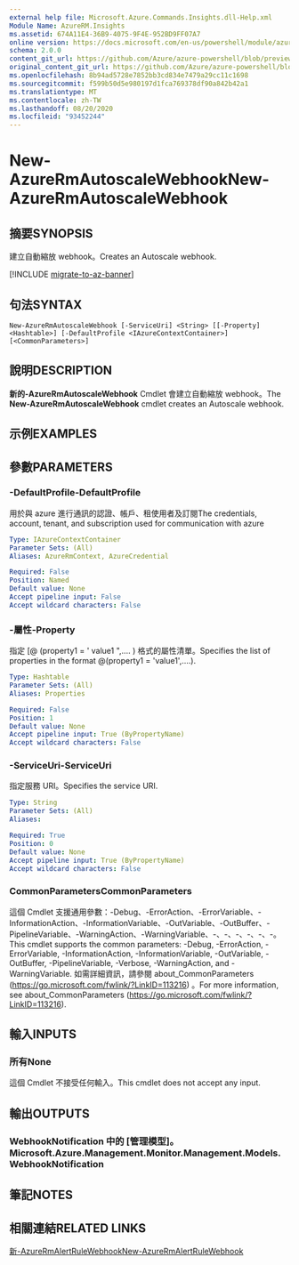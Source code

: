 ```yaml
---
external help file: Microsoft.Azure.Commands.Insights.dll-Help.xml
Module Name: AzureRM.Insights
ms.assetid: 674A11E4-36B9-4075-9F4E-952BD9FF07A7
online version: https://docs.microsoft.com/en-us/powershell/module/azurerm.insights/new-azurermautoscalewebhook
schema: 2.0.0
content_git_url: https://github.com/Azure/azure-powershell/blob/preview/src/ResourceManager/Insights/Commands.Insights/help/New-AzureRmAutoscaleWebhook.md
original_content_git_url: https://github.com/Azure/azure-powershell/blob/preview/src/ResourceManager/Insights/Commands.Insights/help/New-AzureRmAutoscaleWebhook.md
ms.openlocfilehash: 8b94ad5728e7852bb3cd834e7479a29cc11c1698
ms.sourcegitcommit: f599b50d5e980197d1fca769378df90a842b42a1
ms.translationtype: MT
ms.contentlocale: zh-TW
ms.lasthandoff: 08/20/2020
ms.locfileid: "93452244"
---
```

# <span data-ttu-id="833da-101">New-AzureRmAutoscaleWebhook</span><span class="sxs-lookup"><span data-stu-id="833da-101">New-AzureRmAutoscaleWebhook</span></span>

## <span data-ttu-id="833da-102">摘要</span><span class="sxs-lookup"><span data-stu-id="833da-102">SYNOPSIS</span></span>
<span data-ttu-id="833da-103">建立自動縮放 webhook。</span><span class="sxs-lookup"><span data-stu-id="833da-103">Creates an Autoscale webhook.</span></span>

[!INCLUDE [migrate-to-az-banner](../../includes/migrate-to-az-banner.md)]

## <span data-ttu-id="833da-104">句法</span><span class="sxs-lookup"><span data-stu-id="833da-104">SYNTAX</span></span>

```
New-AzureRmAutoscaleWebhook [-ServiceUri] <String> [[-Property] <Hashtable>] [-DefaultProfile <IAzureContextContainer>] [<CommonParameters>]
```

## <span data-ttu-id="833da-105">說明</span><span class="sxs-lookup"><span data-stu-id="833da-105">DESCRIPTION</span></span>
<span data-ttu-id="833da-106">**新的-AzureRmAutoscaleWebhook** Cmdlet 會建立自動縮放 webhook。</span><span class="sxs-lookup"><span data-stu-id="833da-106">The **New-AzureRmAutoscaleWebhook** cmdlet creates an Autoscale webhook.</span></span>

## <span data-ttu-id="833da-107">示例</span><span class="sxs-lookup"><span data-stu-id="833da-107">EXAMPLES</span></span>

## <span data-ttu-id="833da-108">參數</span><span class="sxs-lookup"><span data-stu-id="833da-108">PARAMETERS</span></span>

### <span data-ttu-id="833da-109">-DefaultProfile</span><span class="sxs-lookup"><span data-stu-id="833da-109">-DefaultProfile</span></span>
<span data-ttu-id="833da-110">用於與 azure 進行通訊的認證、帳戶、租使用者及訂閱</span><span class="sxs-lookup"><span data-stu-id="833da-110">The credentials, account, tenant, and subscription used for communication with azure</span></span>

```yaml
Type: IAzureContextContainer
Parameter Sets: (All)
Aliases: AzureRmContext, AzureCredential

Required: False
Position: Named
Default value: None
Accept pipeline input: False
Accept wildcard characters: False
```

### <span data-ttu-id="833da-111">-屬性</span><span class="sxs-lookup"><span data-stu-id="833da-111">-Property</span></span>
<span data-ttu-id="833da-112">指定 [@ (property1 = ' value1 ",.... ) 格式的屬性清單。</span><span class="sxs-lookup"><span data-stu-id="833da-112">Specifies the list of properties in the format @(property1 = 'value1',....).</span></span>

```yaml
Type: Hashtable
Parameter Sets: (All)
Aliases: Properties

Required: False
Position: 1
Default value: None
Accept pipeline input: True (ByPropertyName)
Accept wildcard characters: False
```

### <span data-ttu-id="833da-113">-ServiceUri</span><span class="sxs-lookup"><span data-stu-id="833da-113">-ServiceUri</span></span>
<span data-ttu-id="833da-114">指定服務 URI。</span><span class="sxs-lookup"><span data-stu-id="833da-114">Specifies the service URI.</span></span>

```yaml
Type: String
Parameter Sets: (All)
Aliases: 

Required: True
Position: 0
Default value: None
Accept pipeline input: True (ByPropertyName)
Accept wildcard characters: False
```

### <span data-ttu-id="833da-115">CommonParameters</span><span class="sxs-lookup"><span data-stu-id="833da-115">CommonParameters</span></span>
<span data-ttu-id="833da-116">這個 Cmdlet 支援通用參數：-Debug、-ErrorAction、-ErrorVariable、-InformationAction、-InformationVariable、-OutVariable、-OutBuffer、-PipelineVariable、-WarningAction、-WarningVariable、-、-、-、-、-、-。</span><span class="sxs-lookup"><span data-stu-id="833da-116">This cmdlet supports the common parameters: -Debug, -ErrorAction, -ErrorVariable, -InformationAction, -InformationVariable, -OutVariable, -OutBuffer, -PipelineVariable, -Verbose, -WarningAction, and -WarningVariable.</span></span> <span data-ttu-id="833da-117">如需詳細資訊，請參閱 about_CommonParameters (https://go.microsoft.com/fwlink/?LinkID=113216) 。</span><span class="sxs-lookup"><span data-stu-id="833da-117">For more information, see about_CommonParameters (https://go.microsoft.com/fwlink/?LinkID=113216).</span></span>

## <span data-ttu-id="833da-118">輸入</span><span class="sxs-lookup"><span data-stu-id="833da-118">INPUTS</span></span>

### <span data-ttu-id="833da-119">所有</span><span class="sxs-lookup"><span data-stu-id="833da-119">None</span></span>
<span data-ttu-id="833da-120">這個 Cmdlet 不接受任何輸入。</span><span class="sxs-lookup"><span data-stu-id="833da-120">This cmdlet does not accept any input.</span></span>

## <span data-ttu-id="833da-121">輸出</span><span class="sxs-lookup"><span data-stu-id="833da-121">OUTPUTS</span></span>

### <span data-ttu-id="833da-122">WebhookNotification 中的 [管理模型]。</span><span class="sxs-lookup"><span data-stu-id="833da-122">Microsoft.Azure.Management.Monitor.Management.Models.WebhookNotification</span></span>

## <span data-ttu-id="833da-123">筆記</span><span class="sxs-lookup"><span data-stu-id="833da-123">NOTES</span></span>

## <span data-ttu-id="833da-124">相關連結</span><span class="sxs-lookup"><span data-stu-id="833da-124">RELATED LINKS</span></span>

[<span data-ttu-id="833da-125">新-AzureRmAlertRuleWebhook</span><span class="sxs-lookup"><span data-stu-id="833da-125">New-AzureRmAlertRuleWebhook</span></span>](./New-AzureRmAlertRuleWebhook.md)


